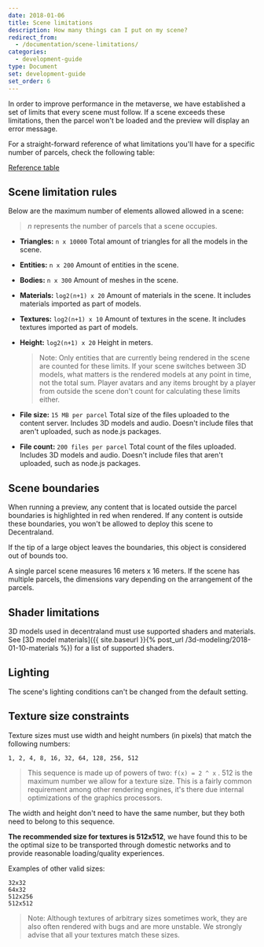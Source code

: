 ```yaml
---
date: 2018-01-06
title: Scene limitations
description: How many things can I put on my scene?
redirect_from:
  - /documentation/scene-limitations/
categories:
  - development-guide
type: Document
set: development-guide
set_order: 6
---
```


In order to improve performance in the metaverse, we have established a set of limits that every scene must follow. If a
scene exceeds these limitations, then the parcel won't be loaded and the preview will display an error message.

For a straight-forward reference of what limitations you'll have for a specific number of parcels, check the following table:

[Reference table](https://docs.google.com/spreadsheets/d/1BTm0C20PqdQDAN7vOQ6FpnkVncPecJt-EwTSNHzrsmg/edit#gid=0)

## Scene limitation rules

Below are the maximum number of elements allowed allowed in a scene:

> _n_ represents the number of parcels that a scene occupies.

- **Triangles:** `n x 10000` Total amount of triangles for all the models in the scene.
- **Entities:** `n x 200` Amount of entities in the scene.
- **Bodies:** `n x 300` Amount of meshes in the scene.
- **Materials:** `log2(n+1) x 20` Amount of materials in the scene. It includes materials imported as part of models.
- **Textures:** `log2(n+1) x 10` Amount of textures in the scene. It includes textures imported as part of models.
- **Height:** `log2(n+1) x 20` Height in meters.

  > Note: Only entities that are currently being rendered in the scene are counted for these limits. If your scene switches between 3D models, what matters is the rendered models at any point in time, not the total sum. Player avatars and any items brought by a player from outside the scene don't count for calculating these limits either.

- **File size:** `15 MB per parcel` Total size of the files uploaded to the content server. Includes 3D models and audio. Doesn't include files that aren't uploaded, such as node.js packages.

- **File count:** `200 files per parcel` Total count of the files uploaded. Includes 3D models and audio. Doesn't include files that aren't uploaded, such as node.js packages.

<!--

## Query scene limitations via code

From a scene's code, you can query both the limitations that apply to the scene and how much the scene is currently using. This is especially useful with scenes where the content changes dynamically. For example, in a scene where you add a new entity each time the player clicks, you could stop adding entities when you reach the scene limits.

To use this functionality, you must first import `EntityController` into your scene.

```ts
import { querySceneLimits } from "@decentraland/EntityController"
```

#### Obtain scene limitations

Run `this.entityController.querySceneLimits()` to obtain the limits of your scene. The limits are calculated for your scene based on how many parcels it occupies, according to the _scene.json_ file. The values returned by this command don't change over time, as the scene's size is always the same.

The `querySceneLimits()` is [asynchronous]({{ site.baseurl }}{% post_url /development-guide/2018-02-25-async-functions %}), so we recommend calling it using the `executeTask()` function, including an `await` statement.

```ts
executeTask(async () => {
  try {
    const limits = await querySceneLimits()
    log('limits' + limits)
  }
})
```

The `querySceneLimits()` function returns a promise of an object with the following properties, all of type _number_.


```ts
// import controller
import { querySceneLimits } from '@decentraland/EntityController'


// get limits object
executeTask(async () => {
  try {
    const limits = await querySceneLimits()

    // print maximum triangles
    log(limits.triangles)

    // print maximum entities
    log(limits.entities)

    // print maximum bodies
    log(limits.bodies)

    // print maximum materials
    log(limits.materials)

    // print maximum textures
    log(limits.textures)
  }
}
```


For example, if your scene has only one parcel, logging `limits.triangles` should print `10000`.

#### Obtain the current use

Just as you can check via code the maximum allowed values for your scene, you can also check how much of that is currently used by the scene. You do this by running `this.querySceneMetrics()`. The values returned by this command change over time as your scene renders different content.

The `querySceneMetrics()` is asynchronous, so we recommend calling it using the `executeTask()` function, including an `await` statement.

```ts
executeTask(async () => {
  try {
    const limits = await querySceneMetrics()
    log('limits' + limits)
  }
})
```

The `querySceneMetrics()` function returns a promise of an object with the following properties, all of type _number_.


```ts
// import controller
import { querySceneMetrics } from '@decentraland/EntityController'


// get limits object
executeTask(async () => {
  try {
    const limits = await querySceneMetrics()

    // print maximum triangles
    log(limits.triangles)

    // print maximum entities
    log(limits.entities)

    // print maximum bodies
    log(limits.bodies)

    // print maximum materials
    log(limits.materials)

    // print maximum textures
    log(limits.textures)
  }
}
```

For example, if your scene is only rendering one box entity at the time, logging `limits.entities` should print `1`.

-->

## Scene boundaries

When running a preview, any content that is located outside the parcel boundaries is highlighted in red when rendered. If any content is outside these boundaries, you won't be allowed to deploy this scene to Decentraland.

If the tip of a large object leaves the boundaries, this object is considered out of bounds too.

A single parcel scene measures 16 meters x 16 meters. If the scene has multiple parcels, the dimensions vary depending on the arrangement of the parcels.

## Shader limitations

3D models used in decentraland must use supported shaders and materials. See [3D model materials]({{ site.baseurl }}{% post_url /3d-modeling/2018-01-10-materials %}) for a list of supported shaders.

## Lighting

The scene's lighting conditions can't be changed from the default setting.

## Texture size constraints

Texture sizes must use width and height numbers (in pixels) that match the following numbers:

```
1, 2, 4, 8, 16, 32, 64, 128, 256, 512
```

> This sequence is made up of powers of two: `f(x) = 2 ^ x` . 512 is the maximum number we allow for a texture size. This is a fairly common requirement among other rendering engines, it's there due internal optimizations of the graphics processors.

The width and height don't need to have the same number, but they both need to belong to this sequence.

**The recommended size for textures is 512x512**, we have found this to be the optimal size to be transported through domestic networks and to provide reasonable loading/quality experiences.

Examples of other valid sizes:

```
32x32
64x32
512x256
512x512
```

> Note: Although textures of arbitrary sizes sometimes work, they are also often rendered with bugs and are more unstable. We strongly advise that all your textures match these sizes.

<!--
## File amount limitations

When deploying your scene, you can't upload more than 100 files to IPFS, as having too many files in a scene will make it take too long to load in the client.

If you have more than 100 files in your scene folder, it's likely that many of those files aren't being used directly when loading the scene. You can make the CLI ignore specific files from the scene folder and not upload them to IPFS by specifying them in the _dclignore_ file for the scene. Learn more about it in [Scene files]({{ site.baseurl }}{% post_url /development-guide/2018-01-11-scene-files %}).
-->
